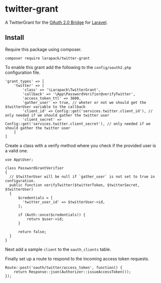 # twitter-grant
A TwitterGrant for the [OAuth 2.0 Bridge](https://github.com/lucadegasperi/oauth2-server-laravel) for [Laravel](https://github.com/laravel/laravel).

## Install
Require this package using composer.
```
composer require larapack/twitter-grant
```

To enable this grant add the following to the `config/oauth2.php` configuration file.
```
'grant_types' => [
    'twitter' => [
        'class' => '\Larapack\TwitterGrant',
        'callback' => '\App\PasswordVerifier@verifyTwitter',
        'access_token_ttl' => 3600,
        'gather_user' => true, // wheter or not we should get the $twitterUser variable to the callback
        'client_id' => Config::get('services.twitter.client_id'), // only needed if we should gather the twitter user
        'client_secret' => Config::get('services.twitter.client_secret'), // only needed if we should gather the twitter user
    ]
]
```

Create a class with a verify method where you check if the provided user is a valid one.
```
use App\User;

class PasswordGrantVerifier
{
  // $twitterUser will be null if `gather_user` is not set to true in configuration.
  public function verifyTwitter($twitterToken, $twitterSecret, $twitterUser)
  {
      $credentials = [
        'twitter_user_id' => $twitterUser->id,
      ];

      if (Auth::once($credentials)) {
          return $user->id;
      }

      return false;
  }
}
```

Next add a sample `client` to the `oauth_clients` table.

Finally set up a route to respond to the incoming access token requests.
```
Route::post('oauth/twitter/access_token', function() {
    return Response::json(Authorizer::issueAccessToken());
});
```
